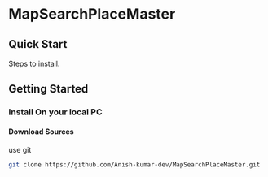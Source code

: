 # MapSearchPlaceMaster
## Quick Start
Steps to install.

## Getting Started

### Install On your local PC

#### Download Sources

use git

```bash
git clone https://github.com/Anish-kumar-dev/MapSearchPlaceMaster.git
```
